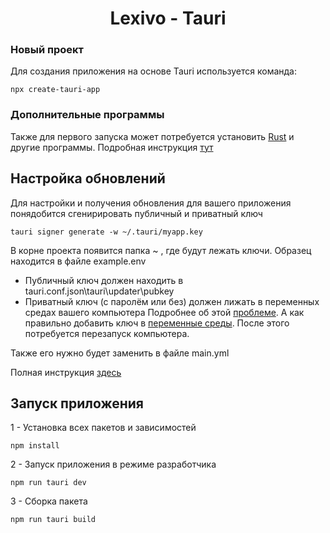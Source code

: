 <h1 align="center">Lexivo - Tauri</h1>

### Новый проект

Для создания приложения на основе Tauri используется команда:

```
npx create-tauri-app
```

### Дополнительные программы

Также для первого запуска может потребуется установить [Rust](https://www.rust-lang.org/) и другие программы.
Подробная инструкция [тут](https://tauri.app/v1/guides/getting-started/prerequisites)

## Настройка обновлений

Для настройки и получения обновления для вашего приложения понядобится сгенирировать публичный и приватный ключ

```
tauri signer generate -w ~/.tauri/myapp.key
```

В корне проекта появится папка ~ , где будут лежать ключи. 
Образец находится в файле example.env

+ Публичный ключ должен находить в tauri.conf.json\tauri\updater\pubkey
+ Приватный ключ (с паролём или без) должен лижать в переменных средах вашего компьютера
Подробнее об этой [проблеме](https://github.com/tauri-apps/tauri/discussions/4451). А как правильно добавить ключ в 
[переменные среды](https://phoenixnap.com/kb/windows-set-environment-variable). После этого потребуется перезапуск 
компьютера.
  
Также его нужно будет заменить в файле main.yml
  

Полная инструкция [здесь](https://tauri.app/v1/guides/distribution/updater/)


## Запуск приложения

1 - Установка всех пакетов и зависимостей
```
npm install
```

2 - Запуск приложения в режиме разработчика
```
npm run tauri dev
```

3 - Сборка пакета
```
npm run tauri build
```